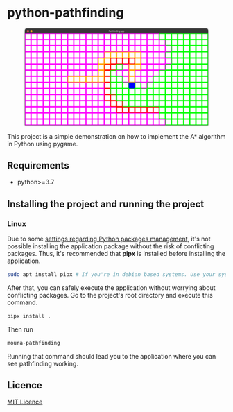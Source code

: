 # python-pathfinding

<center>
    <figure>
        <img src="docs/demo_window.png">
    </figure>
</center>

This project is a simple demonstration on how to implement the A* algorithm in
Python using pygame.

## Requirements

* python>=3.7

## Installing the project and running the project

### Linux

Due to some
[settings regarding Python packages management](https://discuss.python.org/t/pep-668-marking-python-base-environments-as-externally-managed/10302/16), it's not
possible installing the application package without the risk of conflicting packages. Thus, it's recommended that **pipx** is installed before installing the
application.

```sh
sudo apt install pipx # If you're in debian based systems. Use your system's package manager!!!
```

After that, you can safely execute the application without worrying about
conflicting packages. Go to the project's root directory and execute this
command.

```sh
pipx install .
```

Then run

```sh
moura-pathfinding
```

Running that command should lead you to the application where you can see
pathfinding working.

## Licence

[MIT Licence](./LICENSE)
